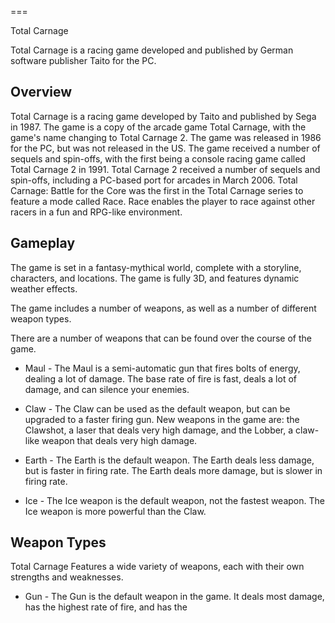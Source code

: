 
===

Total Carnage

Total Carnage is a racing game developed and published by German software publisher Taito for the PC.

## Overview

Total Carnage is a racing game developed by Taito and published by Sega in 1987. The game is a copy of the arcade game Total Carnage, with the game's name changing to Total Carnage 2. The game was released in 1986 for the PC, but was not released in the US. The game received a number of sequels and spin-offs, with the first being a console racing game called Total Carnage 2 in 1991. Total Carnage 2 received a number of sequels and spin-offs, including a PC-based port for arcades in March 2006. Total Carnage: Battle for the Core was the first in the Total Carnage series to feature a mode called Race. Race enables the player to race against other racers in a fun and RPG-like environment.

## Gameplay

The game is set in a fantasy-mythical world, complete with a storyline, characters, and locations. The game is fully 3D, and features dynamic weather effects.

The game includes a number of weapons, as well as a number of different weapon types.

There are a number of weapons that can be found over the course of the game.

*   Maul - The Maul is a semi-automatic gun that fires bolts of energy, dealing a lot of damage. The base rate of fire is fast, deals a lot of damage, and can silence your enemies.

*   Claw - The Claw can be used as the default weapon, but can be upgraded to a faster firing gun. New weapons in the game are: the Clawshot, a laser that deals very high damage, and the Lobber, a claw-like weapon that deals very high damage.

*   Earth - The Earth is the default weapon. The Earth deals less damage, but is faster in firing rate. The Earth deals more damage, but is slower in firing rate.

*   Ice - The Ice weapon is the default weapon, not the fastest weapon. The Ice weapon is more powerful than the Claw.

## Weapon Types

Total Carnage Features a wide variety of weapons, each with their own strengths and weaknesses.

*   Gun - The Gun is the default weapon in the game. It deals most damage, has the highest rate of fire, and has the
